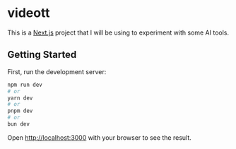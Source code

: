 # videott

This is a [Next.js](https://nextjs.org) project that I will be using to experiment with some AI tools.

## Getting Started

First, run the development server:

```bash
npm run dev
# or
yarn dev
# or
pnpm dev
# or
bun dev
```

Open [http://localhost:3000](http://localhost:3000) with your browser to see the result.
